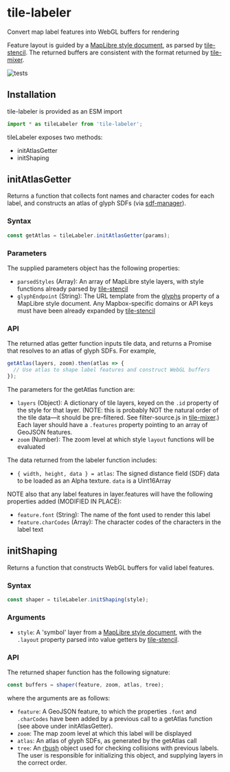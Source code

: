 # tile-labeler

Convert map label features into WebGL buffers for rendering

Feature layout is guided by a [MapLibre style document][MapLibre], as parsed by
[tile-stencil][]. The returned buffers are consistent with the format
returned by [tile-mixer][].

[MapLibre]: https://maplibre.org/maplibre-gl-js-docs/style-spec/layers/#symbol
[tile-stencil]: https://github.com/GlobeletJS/tile-stencil
[tile-mixer]: https://github.com/GlobeletJS/tile-mixer

![tests](https://github.com/GlobeletJS/tile-labeler/actions/workflows/node.js.yml/badge.svg)

## Installation
tile-labeler is provided as an ESM import
```javascript
import * as tileLabeler from 'tile-labeler';
```

tileLabeler exposes two methods:
- initAtlasGetter
- initShaping

## initAtlasGetter
Returns a function that collects font names and character codes for each
label, and constructs an atlas of glyph SDFs (via [sdf-manager][]).

[sdf-manager]: https://github.com/GlobeletJS/sdf-manager

### Syntax
```javascript
const getAtlas = tileLabeler.initAtlasGetter(params);
```

### Parameters
The supplied parameters object has the following properties:
- `parsedStyles` (Array): An array of MapLibre style layers, with style functions
  already parsed by [tile-stencil][]
- `glyphEndpoint` (String): The URL template from the [glyphs][] property of a
  MapLibre style document. Any Mapbox-specific domains or API keys must have been
  already expanded by [tile-stencil][]

[glyphs]: https://maplibre.org/maplibre-gl-js-docs/style-spec/glyphs/

### API
The returned atlas getter function inputs tile data, and returns a Promise that
resolves to an atlas of glyph SDFs.
For example,
```javascript
getAtlas(layers, zoom).then(atlas => {
  // Use atlas to shape label features and construct WebGL buffers
});
```

The parameters for the getAtlas function are:
- `layers` (Object): A dictionary of tile layers, keyed on the `.id` property 
  of the style for that layer. (NOTE: this is probably NOT the natural order 
  of the tile data&mdash;it should be pre-filtered. See filter-source.js in 
  [tile-mixer].) Each layer should have a `.features` property pointing to
  an array of GeoJSON features.
- `zoom` (Number): The zoom level at which style `layout` functions will be
  evaluated

The data returned from the labeler function includes:
- `{ width, height, data } = atlas`: The signed distance field (SDF) data to
  be loaded as an Alpha texture. `data` is a Uint16Array

NOTE also that any label features in layer.features will have the following
properties added (MODIFIED IN PLACE):
- `feature.font` (String): The name of the font used to render this label
- `feature.charCodes` (Array): The character codes of the characters in the
  label text

## initShaping
Returns a function that constructs WebGL buffers for valid label features.

### Syntax
```javascript
const shaper = tileLabeler.initShaping(style);
```

### Arguments
- `style`: A 'symbol' layer from a [MapLibre style document][MapLibre], with 
  the `.layout` property parsed into value getters by [tile-stencil][].

### API
The returned shaper function has the following signature:
```javascript
const buffers = shaper(feature, zoom, atlas, tree);
```

where the arguments are as follows:
- `feature`: A GeoJSON feature, to which the properties `.font` and `.charCodes`
  have been added by a previous call to a getAtlas function (see above under
  initAtlasGetter).
- `zoom`: The map zoom level at which this label will be displayed
- `atlas`: An atlas of glyph SDFs, as generated by the getAtlas call
- `tree`: An [rbush][] object used for checking collisions with previous labels.
  The user is responsible for initializing this object, and supplying layers
  in the correct order.

[rbush]: https://github.com/mourner/rbush
